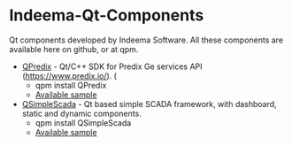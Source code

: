 # Indeema-Qt-Components
Qt components developed by Indeema Software. All these components are available here on github, or at qpm.

- [QPredix](https://github.com/IndeemaSoftware/QPredix) - Qt/C++ SDK for Predix Ge services API (https://www.predix.io/). (
  - qpm install QPredix
  - [Available sample](https://github.com/IndeemaSoftware/QPredixSample)
- [QSimpleScada](https://github.com/IndeemaSoftware/QSimpleScada) - Qt based simple SCADA framework, with dashboard, static and dynamic components.
  - qpm install QSimpleScada
  - [Available sample](https://github.com/IndeemaSoftware/QSimpleScadaSample)
